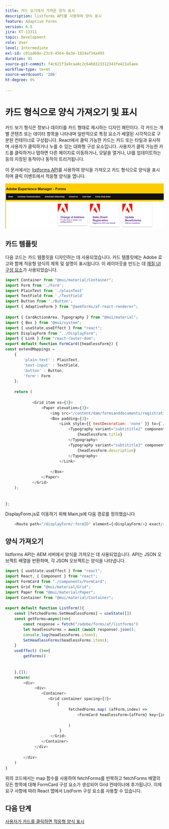 ```yaml
---
title: 카드 보기에서 가져온 양식 표시
description: listforms API를 사용하여 양식 표시
feature: Adaptive Forms
version: 6.5
jira: KT-13311
topic: Development
role: User
level: Intermediate
exl-id: c01ad68e-23c9-4564-8e3e-1924af34a493
duration: 91
source-git-commit: f4c621f3a9caa8c2c64b8323312343fe421a5aee
workflow-type: tm+mt
source-wordcount: '286'
ht-degree: 0%

---
```


# 카드 형식으로 양식 가져오기 및 표시

카드 보기 형식은 정보나 데이터를 카드 형태로 제시하는 디자인 패턴이다. 각 카드는 개별 콘텐츠 또는 데이터 항목을 나타내며 일반적으로 특정 요소가 배열된 시각적으로 구분된 컨테이너로 구성됩니다.
React에서 클릭 가능한 카드는 카드 또는 타일과 유사하며 사용자가 클릭하거나 누를 수 있는 대화형 구성 요소입니다. 사용자가 클릭 가능한 카드를 클릭하거나 탭하면 다른 페이지로 이동하거나, 모달을 열거나, UI를 업데이트하는 등의 지정된 동작이나 동작이 트리거됩니다.

이 문서에서는 [listforms API](https://opensource.adobe.com/aem-forms-af-runtime/api/#tag/List-Forms/operation/listForms)를 사용하여 양식을 가져오고 카드 형식으로 양식을 표시하며 클릭 이벤트에서 적응형 양식을 엽니다.

![카드 보기](./assets/card-view-forms.png)

## 카드 템플릿

다음 코드는 카드 템플릿을 디자인하는 데 사용되었습니다. 카드 템플릿에는 Adobe 로고와 함께 적응형 양식의 제목 및 설명이 표시됩니다. 이 레이아웃을 만드는 데 [재질 UI 구성 요소](https://mui.com/)가 사용되었습니다.



```javascript
import Container from "@mui/material/Container";
import Form from './Form';
import PlainText from './plainText'
import TextField from './TextField'
import Button from './Button';
import { AdaptiveForm } from "@aemforms/af-react-renderer";

import { CardActionArea, Typography } from "@mui/material";
import { Box } from "@mui/system";
import { useState,useEffect } from "react";
import DisplayForm from "../DisplayForm";
import { Link } from "react-router-dom";
export default function FormCard({headlessForm}) {
const extendMappings =
    {
        'plain-text' : PlainText,
        'text-input' : TextField,
        'button' : Button,
        'form': Form
    };
   
    return (
        
            <Grid item xs={3}>
                <Paper elevation={3}>
                    <img src="/content/dam/formsanddocuments/registrationform/jcr:content/renditions/cq5dam.thumbnail.48.48.png" className="img"/>
                    <Box padding={3}>
                        <Link style={{ textDecoration: 'none' }} to={`/displayForm${headlessForm.id}`}>
                            <Typography variant="subtititle2" component="h2">
                                {headlessForm.title}
                            </Typography>
                            <Typography variant="subtititle3" component="h4">
                                {headlessForm.description}
                            </Typography>
                        </Link>
                
                    </Box>
                </Paper>
            </Grid>
    );
    

};
```

DisplayForm.js로 이동하기 위해 Main.js에 다음 경로를 정의했습니다

```javascript
    <Route path="/displayForm/:formID" element={<DisplayForm/>} exact/>
```

## 양식 가져오기

listforms API는 AEM 서버에서 양식을 가져오는 데 사용되었습니다. API는 JSON 오브젝트 배열을 반환하며, 각 JSON 오브젝트는 양식을 나타냅니다.

```javascript
import { useState,useEffect } from "react";
import React, { Component } from "react";
import FormCard from "./components/FormCard";
import Grid from "@mui/material/Grid";
import Paper from "@mui/material/Paper";
import Container from "@mui/material/Container";
 
export default function ListForm(){
    const [fetchedForms,SetHeadlessForms] = useState([])
    const getForms=async()=>{
        const response = fetch("/adobe/forms/af/listforms")
        let headlessForms = await (await response).json();
        console.log(headlessForms.items);
        SetHeadlessForms(headlessForms.items);
    }
    useEffect( ()=>{
        getForms()
        

    },[]);
    return(
        <div>
             <div>
                <Container>
                   <Grid container spacing={3}>
                       {
                            fetchedForms.map( (afForm,index) =>
                                <FormCard headlessForm={afForm} key={index}/>
                         
                            )
                        }
                    </Grid>
                </Container>
             </div>

        </div>
    )
}
```

위의 코드에서는 map 함수를 사용하여 fetchForms를 반복하고 fetchForms 배열의 모든 항목에 대해 FormCard 구성 요소가 생성되어 Grid 컨테이너에 추가됩니다. 이제 요구 사항에 따라 React 앱에서 ListForm 구성 요소를 사용할 수 있습니다.

## 다음 단계

[사용자가 카드를 클릭하면 적응형 양식 표시](./open-form-card-view.md)
